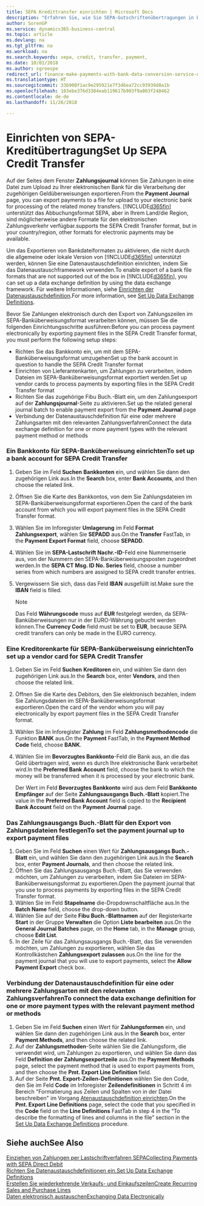 ```yaml
---
title: SEPA Kredittransfer einrichten | Microsoft Docs
description: "Erfahren Sie, wie Sie SEPA-Gutschriftenübertragungen in Business Central einrichten."
author: SorenGP
ms.service: dynamics365-business-central
ms.topic: article
ms.devlang: na
ms.tgt_pltfrm: na
ms.workload: na
ms.search.keywords: sepa, credit, transfer, payment,
ms.date: 10/01/2018
ms.author: sgroespe
redirect_url: finance-make-payments-with-bank-data-conversion-service-or-sepa-credit-transfer
ms.translationtype: HT
ms.sourcegitcommit: 33b900f1ac9e295921e7f3d6ea72cc93939d8a1b
ms.openlocfilehash: 103ebe376d3384eab119617b903f9a803f248462
ms.contentlocale: de-de
ms.lasthandoff: 11/26/2018

---
```

# <a name="set-up-sepa-credit-transfer"></a><span data-ttu-id="edc51-103">Einrichten von SEPA-Kreditübertragung</span><span class="sxs-lookup"><span data-stu-id="edc51-103">Set Up SEPA Credit Transfer</span></span>
<span data-ttu-id="edc51-104">Auf der Seites dem Fenster **Zahlungsjournal** können Sie Zahlungen in eine Datei zum Upload zu Ihrer elektronischen Bank für die Verarbeitung der zugehörigen Geldüberweisungen exportieren.</span><span class="sxs-lookup"><span data-stu-id="edc51-104">From the **Payment Journal** page, you can export payments to a file for upload to your electronic bank for processing of the related money transfers.</span></span> [!INCLUDE[d365fin](includes/d365fin_md.md)] <span data-ttu-id="edc51-105">unterstützt das Abbuchungsformat SEPA, aber in Ihrem Land/die Region, sind möglicherweise andere Formate für den elektronischen Zahlungsverkehr verfügbar.</span><span class="sxs-lookup"><span data-stu-id="edc51-105">supports the SEPA Credit Transfer format, but in your country/region, other formats for electronic payments may be available.</span></span>  

<span data-ttu-id="edc51-106">Um das Exportieren von Bankdateiformaten zu aktivieren, die nicht durch die allgemeine oder lokale Version von [!INCLUDE[d365fin](includes/d365fin_md.md)] unterstützt werden, können Sie eine Datenaustauschdefinition einrichten, indem Sie das Datenaustauschframework verwenden.</span><span class="sxs-lookup"><span data-stu-id="edc51-106">To enable export of a bank file formats that are not supported out of the box in [!INCLUDE[d365fin](includes/d365fin_md.md)], you can set up a data exchange definition by using the data exchange framework.</span></span> <span data-ttu-id="edc51-107">Für weitere Informationen, siehe [Einrichten der Datenaustauschdefinition](across-how-to-set-up-data-exchange-definitions.md).</span><span class="sxs-lookup"><span data-stu-id="edc51-107">For more information, see [Set Up Data Exchange Definitions](across-how-to-set-up-data-exchange-definitions.md).</span></span>  

<span data-ttu-id="edc51-108">Bevor Sie Zahlungen elektronisch durch den Export von Zahlungszeilen im SEPA-Banküberweisungsformat verarbeiten können, müssen Sie die folgenden Einrichtungsschritte ausführen:</span><span class="sxs-lookup"><span data-stu-id="edc51-108">Before you can process payment electronically by exporting payment files in the SEPA Credit Transfer format, you must perform the following setup steps:</span></span>  

* <span data-ttu-id="edc51-109">Richten Sie das Bankkonto ein, um mit dem SEPA-Banküberweisungsformat umzugehen</span><span class="sxs-lookup"><span data-stu-id="edc51-109">Set up the bank account in question to handle the SEPA Credit Transfer format</span></span>  
* <span data-ttu-id="edc51-110">Einrichten von Lieferantenkarten, um Zahlungen zu verarbeiten, indem Dateien im SEPA-Banküberweisungsformat exportiert werden.</span><span class="sxs-lookup"><span data-stu-id="edc51-110">Set up vendor cards to process payments by exporting files in the SEPA Credit Transfer format</span></span>  
* <span data-ttu-id="edc51-111">Richten Sie das zugehörige Fibu Buch.-Blatt ein, um den Zahlungsexport auf der **Zahlungsjournal**-Seite zu aktivieren.</span><span class="sxs-lookup"><span data-stu-id="edc51-111">Set up the related general journal batch to enable payment export from the **Payment Journal** page</span></span>  
* <span data-ttu-id="edc51-112">Verbindung der Datenaustauschdefinition für eine oder mehrere Zahlungsarten mit den relevanten Zahlungsverfahren</span><span class="sxs-lookup"><span data-stu-id="edc51-112">Connect the data exchange definition for one or more payment types with the relevant payment method or methods</span></span>  

### <a name="to-set-up-a-bank-account-for-sepa-credit-transfer"></a><span data-ttu-id="edc51-113">Ein Bankkonto für SEPA-Banküberweisung einrichten</span><span class="sxs-lookup"><span data-stu-id="edc51-113">To set up a bank account for SEPA Credit Transfer</span></span>  
1. <span data-ttu-id="edc51-114">Geben Sie im Feld **Suchen** **Bankkonten** ein, und wählen Sie dann den zugehörigen Link aus.</span><span class="sxs-lookup"><span data-stu-id="edc51-114">In the **Search** box, enter **Bank Accounts**, and then choose the related link.</span></span>  
2. <span data-ttu-id="edc51-115">Öffnen Sie die Karte des Bankkontos, von dem Sie Zahlungsdateien im SEPA-Banküberweisungsformat exportieren.</span><span class="sxs-lookup"><span data-stu-id="edc51-115">Open the card of the bank account from which you will export payment files in the SEPA Credit Transfer format.</span></span>  
3. <span data-ttu-id="edc51-116">Wählen Sie im Inforegister **Umlagerung** im Feld **Format Zahlungsexport**, wählen Sie **SEPADD** aus.</span><span class="sxs-lookup"><span data-stu-id="edc51-116">On the **Transfer** FastTab, in the **Payment Export Format** field, choose **SEPADD**.</span></span>  
4. <span data-ttu-id="edc51-117">Wählen Sie im **SEPA-Lastschrift Nachr.-ID**-Feld eine Nummernserie aus, von der Nummern den SEPA-Banküberweisungsposten zugeordnet werden.</span><span class="sxs-lookup"><span data-stu-id="edc51-117">In the **SEPA CT Msg. ID No. Series** field, choose a number series from which numbers are assigned to SEPA credit transfer entries.</span></span>  
5. <span data-ttu-id="edc51-118">Vergewissern Sie sich, dass das Feld **IBAN** ausgefüllt ist.</span><span class="sxs-lookup"><span data-stu-id="edc51-118">Make sure the **IBAN** field is filled.</span></span>  

    > [!NOTE]  
    >  <span data-ttu-id="edc51-119">Das Feld **Währungscode** muss auf **EUR** festgelegt werden, da SEPA-Banküberweisungen nur in der EURO-Währung gebucht werden können.</span><span class="sxs-lookup"><span data-stu-id="edc51-119">The **Currency Code** field must be set to **EUR**, because SEPA credit transfers can only be made in the EURO currency.</span></span>  

### <a name="to-set-up-a-vendor-card-for-sepa-credit-transfer"></a><span data-ttu-id="edc51-120">Eine Kreditorenkarte für SEPA-Banküberweisung einrichten</span><span class="sxs-lookup"><span data-stu-id="edc51-120">To set up a vendor card for SEPA Credit Transfer</span></span>  
1. <span data-ttu-id="edc51-121">Geben Sie im Feld **Suchen** **Kreditoren** ein, und wählen Sie dann den zugehörigen Link aus.</span><span class="sxs-lookup"><span data-stu-id="edc51-121">In the **Search** box, enter **Vendors**, and then choose the related link.</span></span>  
2. <span data-ttu-id="edc51-122">Öffnen Sie die Karte des Debitors, den Sie elektronisch bezahlen, indem Sie Zahlungsdateien im SEPA-Banküberweisungsformat exportieren.</span><span class="sxs-lookup"><span data-stu-id="edc51-122">Open the card of the vendor whom you will pay electronically by export payment files in the SEPA Credit Transfer format.</span></span>  
3. <span data-ttu-id="edc51-123">Wählen Sie im Inforegister **Zahlung** im Feld **Zahlungsmethodencode** die Funktion **BANK** aus.</span><span class="sxs-lookup"><span data-stu-id="edc51-123">On the **Payment** FastTab, in the **Payment Method Code** field, choose **BANK**.</span></span>  
4. <span data-ttu-id="edc51-124">Wählen Sie im **Bevorzugtes Bankkonto**-Feld die Bank aus, an die das Geld übertragen wird, wenn es durch Ihre elektronische Bank verarbeitet wird.</span><span class="sxs-lookup"><span data-stu-id="edc51-124">In the **Preferred Bank Account** field, choose the bank to which the money will be transferred when it is processed by your electronic bank.</span></span>  

     <span data-ttu-id="edc51-125">Der Wert im Feld **Bevorzugtes Bankkonto** wird aus dem Feld **Bankkonto Empfänger** auf der Seite **Zahlungsausgangs Buch.-Blatt** kopiert.</span><span class="sxs-lookup"><span data-stu-id="edc51-125">The value in the **Preferred Bank Account** field is copied to the **Recipient Bank Account** field on the **Payment Journal** page.</span></span>  

### <a name="to-set-the-payment-journal-up-to-export-payment-files"></a><span data-ttu-id="edc51-126">Das Zahlungsausgangs Buch.-Blatt für den Export von Zahlungsdateien festlegen</span><span class="sxs-lookup"><span data-stu-id="edc51-126">To set the payment journal up to export payment files</span></span>  
1. <span data-ttu-id="edc51-127">Geben Sie im Feld **Suchen** einen Wert für **Zahlungsausgangs Buch.-Blatt** ein, und wählen Sie dann den zugehörigen Link aus.</span><span class="sxs-lookup"><span data-stu-id="edc51-127">In the **Search** box, enter **Payment Journals**, and then choose the related link.</span></span>  
2. <span data-ttu-id="edc51-128">Öffnen Sie das Zahlungsausgangs Buch.-Blatt, das Sie verwenden möchten, um Zahlungen zu verarbeiten, indem Sie Dateien im SEPA-Banküberweisungsformat zu exportieren.</span><span class="sxs-lookup"><span data-stu-id="edc51-128">Open the payment journal that you use to process payments by exporting files in the SEPA Credit Transfer format.</span></span>  
3. <span data-ttu-id="edc51-129">Wählen Sie im Feld **Stapelname** die\-Dropdownschaltfläche aus.</span><span class="sxs-lookup"><span data-stu-id="edc51-129">In the **Batch Name** field, choose the drop\-down button.</span></span>  
4. <span data-ttu-id="edc51-130">Wählen Sie auf der Seite **Fibu Buch.-Blattnamen** auf der Registerkarte **Start** in der Gruppe **Verwalten** die Option **Liste bearbeiten** aus.</span><span class="sxs-lookup"><span data-stu-id="edc51-130">On the **General Journal Batches** page, on the **Home** tab, in the **Manage** group, choose **Edit List**.</span></span>  
5. <span data-ttu-id="edc51-131">In der Zeile für das Zahlungsausgangs Buch.-Blatt, das Sie verwenden möchten, um Zahlungen zu exportieren, wählen Sie das Kontrollkästchen **Zahlungsexport zulassen** aus.</span><span class="sxs-lookup"><span data-stu-id="edc51-131">On the line for the payment journal that you will use to export payments, select the **Allow Payment Export** check box.</span></span>  

### <a name="to-connect-the-data-exchange-definition-for-one-or-more-payment-types-with-the-relevant-payment-method-or-methods"></a><span data-ttu-id="edc51-132">Verbindung der Datenaustauschdefinition für eine oder mehrere Zahlungsarten mit den relevanten Zahlungsverfahren</span><span class="sxs-lookup"><span data-stu-id="edc51-132">To connect the data exchange definition for one or more payment types with the relevant payment method or methods</span></span>  
1. <span data-ttu-id="edc51-133">Geben Sie im Feld **Suchen** einen Wert für **Zahlungsformen** ein, und wählen Sie dann den zugehörigen Link aus.</span><span class="sxs-lookup"><span data-stu-id="edc51-133">In the **Search** box, enter **Payment Methods**, and then choose the related link.</span></span>  
2. <span data-ttu-id="edc51-134">Auf der **Zahlungsmethoden**-Seite wählen Sie die Zahlungsform, die verwendet wird, um Zahlungen zu exportieren, und wählen Sie dann das Feld **Definition der Zahlungsexportzeile** aus.</span><span class="sxs-lookup"><span data-stu-id="edc51-134">On the **Payment Methods** page, select the payment method that is used to export payments from, and then choose the **Pmt. Export Line Definition** field.</span></span>  
3. <span data-ttu-id="edc51-135">Auf der Seite **Pmt. Export-Zeilen-Definitionen** wählen Sie den Code, den Sie im Feld **Code** im Inforegister **Zeilendefinitionen** in Schritt 4 im Bereich "Formatierung aus Zeilen und Spalten von in der Datei beschreiben" im Vorgang [Atenaustauschdefinition einrichten](across-how-to-set-up-data-exchange-definitions.md).</span><span class="sxs-lookup"><span data-stu-id="edc51-135">On the **Pmt. Export Line Definitions** page, select the code that you specified in the **Code** field on the **Line Definitions** FastTab in step 4 in the “To describe the formatting of lines and columns in the file” section in the [Set Up Data Exchange Definitions](across-how-to-set-up-data-exchange-definitions.md) procedure.</span></span>  

## <a name="see-also"></a><span data-ttu-id="edc51-136">Siehe auch</span><span class="sxs-lookup"><span data-stu-id="edc51-136">See Also</span></span>  
[<span data-ttu-id="edc51-137">Einziehen von Zahlungen per Lastschriftverfahren SEPA</span><span class="sxs-lookup"><span data-stu-id="edc51-137">Collecting Payments with SEPA Direct Debit</span></span>](finance-collect-payments-with-sepa-direct-debit.md)  
[<span data-ttu-id="edc51-138">Richten Sie Datenaustauschdefinitionen ein.</span><span class="sxs-lookup"><span data-stu-id="edc51-138">Set Up Data Exchange Definitions</span></span>](across-how-to-set-up-data-exchange-definitions.md)  
[<span data-ttu-id="edc51-139">Erstellen Sie wiederkehrende Verkaufs- und Einkaufszeilen</span><span class="sxs-lookup"><span data-stu-id="edc51-139">Create Recurring Sales and Purchase Lines</span></span>](sales-how-work-standard-lines.md)  
[<span data-ttu-id="edc51-140">Daten elektronisch austauschen</span><span class="sxs-lookup"><span data-stu-id="edc51-140">Exchanging Data Electronically</span></span>](across-data-exchange.md)  


